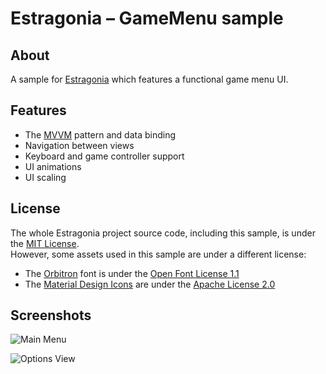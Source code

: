 # Estragonia – GameMenu sample

## About

A sample for [Estragonia](../..) which features a functional game menu UI.

## Features

- The [MVVM](https://en.wikipedia.org/wiki/Model%E2%80%93view%E2%80%93viewmodel) pattern and data binding
- Navigation between views
- Keyboard and game controller support
- UI animations
- UI scaling

## License

The whole Estragonia project source code, including this sample, is under the [MIT License](../../license.txt).  
However, some assets used in this sample are under a different license:
 - The [Orbitron](https://fonts.google.com/specimen/Orbitron) font is under the [Open Font License 1.1](https://scripts.sil.org/OFL)
 - The [Material Design Icons](https://pictogrammers.com/library/mdi/) are under the [Apache License 2.0](https://www.apache.org/licenses/LICENSE-2.0.txt)

## Screenshots

![Main Menu](https://github.com/MrJul/Estragonia/assets/1623034/4eeb5f36-1964-479c-b8d7-fedc12fc10fd)

![Options View](https://github.com/MrJul/Estragonia/assets/1623034/03af87ef-b649-4dca-83dd-3e6e30962edb)
